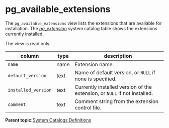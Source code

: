 # pg\_available\_extensions 

The `pg_available_extensions` view lists the extensions that are available for installation. The [*pg\_extension*](pg_extension.html) system catalog table shows the extensions currently installed.

The view is read only.

|column|type|description|
|------|----|-----------|
|`name`|name|Extension name.|
|`default_version`|text|Name of default version, or `NULL` if none is specified.|
|`installed_version`|text|Currently installed version of the extension, or `NULL` if not installed.|
|`comment`|text|Comment string from the extension control file.|

**Parent topic:**[System Catalogs Definitions](../system_catalogs/catalog_ref-html.html)

